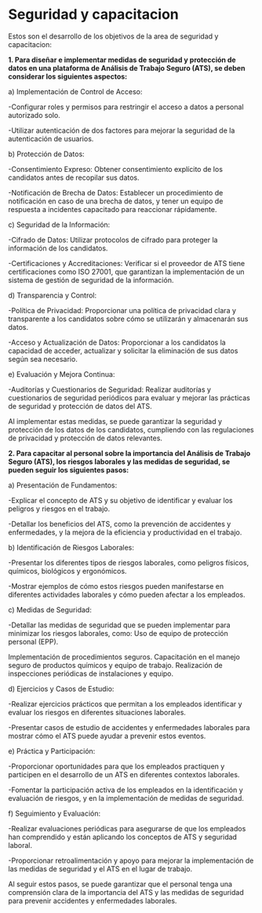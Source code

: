 # Seguridad y capacitacion

Estos son el desarrollo de los objetivos de la area de seguridad y capacitacion:

**1. Para diseñar e implementar medidas de seguridad y protección de datos en una plataforma de Análisis de Trabajo Seguro (ATS), se deben considerar los siguientes aspectos:**

a) Implementación de Control de Acceso:

-Configurar roles y permisos para restringir el acceso a datos a personal autorizado solo.

-Utilizar autenticación de dos factores para mejorar la seguridad de la autenticación de usuarios.

b) Protección de Datos:

-Consentimiento Expreso: Obtener consentimiento explícito de los candidatos antes de recopilar sus datos.

-Notificación de Brecha de Datos: Establecer un procedimiento de notificación en caso de una brecha de datos, y tener un equipo de respuesta a incidentes capacitado para reaccionar rápidamente.

c) Seguridad de la Información:

-Cifrado de Datos: Utilizar protocolos de cifrado para proteger la información de los candidatos.

-Certificaciones y Accreditaciones: Verificar si el proveedor de ATS tiene certificaciones como ISO 27001, que garantizan la implementación de un sistema de gestión de seguridad de la información.

d) Transparencia y Control:

-Política de Privacidad: Proporcionar una política de privacidad clara y transparente a los candidatos sobre cómo se utilizarán y almacenarán sus datos.

-Acceso y Actualización de Datos: Proporcionar a los candidatos la capacidad de acceder, actualizar y solicitar la eliminación de sus datos según sea necesario.

e) Evaluación y Mejora Continua:

-Auditorías y Cuestionarios de Seguridad: Realizar auditorías y cuestionarios de seguridad periódicos para evaluar y mejorar las prácticas de seguridad y protección de datos del ATS.

Al implementar estas medidas, se puede garantizar la seguridad y protección de los datos de los candidatos, cumpliendo con las regulaciones de privacidad y protección de datos relevantes.

**2. Para capacitar al personal sobre la importancia del Análisis de Trabajo Seguro (ATS), los riesgos laborales y las medidas de seguridad, se pueden seguir los siguientes pasos:**

a) Presentación de Fundamentos:

-Explicar el concepto de ATS y su objetivo de identificar y evaluar los peligros y riesgos en el trabajo.

-Detallar los beneficios del ATS, como la prevención de accidentes y enfermedades, y la mejora de la eficiencia y productividad en el trabajo.

b) Identificación de Riesgos Laborales:

-Presentar los diferentes tipos de riesgos laborales, como peligros físicos, químicos, biológicos y ergonómicos.

-Mostrar ejemplos de cómo estos riesgos pueden manifestarse en diferentes actividades laborales y cómo pueden afectar a los empleados.

c) Medidas de Seguridad:

-Detallar las medidas de seguridad que se pueden implementar para minimizar los riesgos laborales, como:
Uso de equipo de protección personal (EPP).

Implementación de procedimientos seguros.
Capacitación en el manejo seguro de productos químicos y equipo de trabajo.
Realización de inspecciones periódicas de instalaciones y equipo.

d) Ejercicios y Casos de Estudio:

-Realizar ejercicios prácticos que permitan a los empleados identificar y evaluar los riesgos en diferentes situaciones laborales.

-Presentar casos de estudio de accidentes y enfermedades laborales para mostrar cómo el ATS puede ayudar a prevenir estos eventos.

e) Práctica y Participación:

-Proporcionar oportunidades para que los empleados practiquen y participen en el desarrollo de un ATS en diferentes contextos laborales.

-Fomentar la participación activa de los empleados en la identificación y evaluación de riesgos, y en la implementación de medidas de seguridad.

f) Seguimiento y Evaluación:

-Realizar evaluaciones periódicas para asegurarse de que los empleados han comprendido y están aplicando los conceptos de ATS y seguridad laboral.

-Proporcionar retroalimentación y apoyo para mejorar la implementación de las medidas de seguridad y el ATS en el lugar de trabajo.

Al seguir estos pasos, se puede garantizar que el personal tenga una comprensión clara de la importancia del ATS y las medidas de seguridad para prevenir accidentes y enfermedades laborales.

